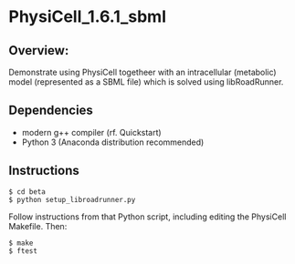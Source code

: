 # PhysiCell_1.6.1_sbml


## Overview: 
Demonstrate using PhysiCell togetheer with an intracellular (metabolic) model (represented as a SBML file) which is solved using libRoadRunner.

## Dependencies
* modern g++ compiler (rf. Quickstart)
* Python 3 (Anaconda distribution recommended)

## Instructions
```
$ cd beta
$ python setup_libroadrunner.py
```
Follow instructions from that Python script, including editing the PhysiCell Makefile. Then:
```
$ make
$ ftest
```
